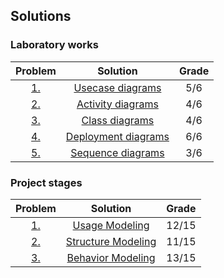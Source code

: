 ## Solutions

### Laboratory works

|          Problem          |                                Solution                                | Grade |
|:-------------------------:|:----------------------------------------------------------------------:|:-----:|
| [1.](./Problems/lab1.pdf) |  [Usecase diagrams](./Solutions/usecase-diagram/usecase-diagram.pdf)   |  5/6  |
| [2.](./Problems/lab2.pdf) | [Activity diagrams](./Solutions/activity-diagram/activity-diagram.png) |  4/6  |
| [3.](./Problems/lab3.pdf) |        [Class diagrams](./Solutions/class-diagram/classes.png)         |  4/6  |
| [4.](./Problems/lab4.pdf) | [Deployment diagrams](./Solutions/deployment-diagram/depl-diagram.png) |  6/6  |
| [5.](./Problems/lab5.pdf) |   [Sequence diagrams](./Solutions/sequence-diagram/seq-diagram.pdf)    |  3/6  |

### Project stages

|             Problem             |                     Solution                     | Grade |
|:-------------------------------:|:------------------------------------------------:|:-----:|
| [1.](Problems/project/task1.md) |   [Usage Modeling](Solutions/project/task1.md)   | 12/15 |
| [2.](Problems/project/task2.md) | [Structure Modeling](Solutions/project/task2.md) | 11/15 |
| [3.](Problems/project/task3.md) | [Behavior Modeling](Solutions/project/task3.md)  | 13/15 |